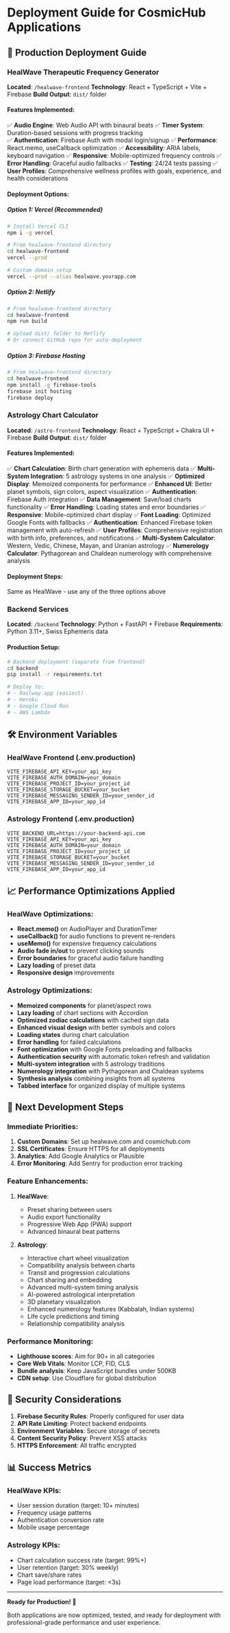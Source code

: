 # Deployment Guide for CosmicHub Applications

## 🚀 Production Deployment Guide

### HealWave Therapeutic Frequency Generator
**Located**: `/healwave-frontend`
**Technology**: React + TypeScript + Vite + Firebase
**Build Output**: `dist/` folder

#### Features Implemented:
✅ **Audio Engine**: Web Audio API with binaural beats
✅ **Timer System**: Duration-based sessions with progress tracking  
✅ **Authentication**: Firebase Auth with modal login/signup
✅ **Performance**: React.memo, useCallback optimization
✅ **Accessibility**: ARIA labels, keyboard navigation
✅ **Responsive**: Mobile-optimized frequency controls
✅ **Error Handling**: Graceful audio fallbacks
✅ **Testing**: 24/24 tests passing
✅ **User Profiles**: Comprehensive wellness profiles with goals, experience, and health considerations

#### Deployment Options:

##### Option 1: Vercel (Recommended)
```bash
# Install Vercel CLI
npm i -g vercel

# From healwave-frontend directory
cd healwave-frontend
vercel --prod

# Custom domain setup
vercel --prod --alias healwave.yourapp.com
```

##### Option 2: Netlify
```bash
# From healwave-frontend directory  
cd healwave-frontend
npm run build

# Upload dist/ folder to Netlify
# Or connect GitHub repo for auto-deployment
```

##### Option 3: Firebase Hosting
```bash
# From healwave-frontend directory
cd healwave-frontend
npm install -g firebase-tools
firebase init hosting
firebase deploy
```

### Astrology Chart Calculator
**Located**: `/astro-frontend`
**Technology**: React + TypeScript + Chakra UI + Firebase
**Build Output**: `dist/` folder

#### Features Implemented:
✅ **Chart Calculation**: Birth chart generation with ephemeris data
✅ **Multi-System Integration**: 5 astrology systems in one analysis
✅ **Optimized Display**: Memoized components for performance
✅ **Enhanced UI**: Better planet symbols, sign colors, aspect visualization
✅ **Authentication**: Firebase Auth integration
✅ **Data Management**: Save/load charts functionality
✅ **Error Handling**: Loading states and error boundaries
✅ **Responsive**: Mobile-optimized chart display
✅ **Font Loading**: Optimized Google Fonts with fallbacks
✅ **Authentication**: Enhanced Firebase token management with auto-refresh
✅ **User Profiles**: Comprehensive registration with birth info, preferences, and notifications
✅ **Multi-System Calculator**: Western, Vedic, Chinese, Mayan, and Uranian astrology
✅ **Numerology Calculator**: Pythagorean and Chaldean numerology with comprehensive analysis

#### Deployment Steps:
Same as HealWave - use any of the three options above

### Backend Services
**Located**: `/backend`
**Technology**: Python + FastAPI + Firebase
**Requirements**: Python 3.11+, Swiss Ephemeris data

#### Production Setup:
```bash
# Backend deployment (separate from frontend)
cd backend
pip install -r requirements.txt

# Deploy to:
# - Railway.app (easiest)
# - Heroku
# - Google Cloud Run
# - AWS Lambda
```

## 🛠️ Environment Variables

### HealWave Frontend (.env.production)
```env
VITE_FIREBASE_API_KEY=your_api_key
VITE_FIREBASE_AUTH_DOMAIN=your_domain
VITE_FIREBASE_PROJECT_ID=your_project_id
VITE_FIREBASE_STORAGE_BUCKET=your_bucket
VITE_FIREBASE_MESSAGING_SENDER_ID=your_sender_id
VITE_FIREBASE_APP_ID=your_app_id
```

### Astrology Frontend (.env.production)
```env
VITE_BACKEND_URL=https://your-backend-api.com
VITE_FIREBASE_API_KEY=your_api_key
VITE_FIREBASE_AUTH_DOMAIN=your_domain
VITE_FIREBASE_PROJECT_ID=your_project_id
VITE_FIREBASE_STORAGE_BUCKET=your_bucket
VITE_FIREBASE_MESSAGING_SENDER_ID=your_sender_id
VITE_FIREBASE_APP_ID=your_app_id
```

## 📈 Performance Optimizations Applied

### HealWave Optimizations:
- **React.memo()** on AudioPlayer and DurationTimer
- **useCallback()** for audio functions to prevent re-renders
- **useMemo()** for expensive frequency calculations
- **Audio fade in/out** to prevent clicking sounds
- **Error boundaries** for graceful audio failure handling
- **Lazy loading** of preset data
- **Responsive design** improvements

### Astrology Optimizations:
- **Memoized components** for planet/aspect rows
- **Lazy loading** of chart sections with Accordion
- **Optimized zodiac calculations** with cached sign data
- **Enhanced visual design** with better symbols and colors
- **Loading states** during chart calculation
- **Error handling** for failed calculations
- **Font optimization** with Google Fonts preloading and fallbacks
- **Authentication security** with automatic token refresh and validation
- **Multi-system integration** with 5 astrology traditions
- **Numerology integration** with Pythagorean and Chaldean systems
- **Synthesis analysis** combining insights from all systems
- **Tabbed interface** for organized display of multiple systems

## 🎯 Next Development Steps

### Immediate Priorities:
1. **Custom Domains**: Set up healwave.com and cosmichub.com
2. **SSL Certificates**: Ensure HTTPS for all deployments  
3. **Analytics**: Add Google Analytics or Plausible
4. **Error Monitoring**: Add Sentry for production error tracking

### Feature Enhancements:
1. **HealWave**:
   - Preset sharing between users
   - Audio export functionality
   - Progressive Web App (PWA) support
   - Advanced binaural beat patterns

2. **Astrology**:
   - Interactive chart wheel visualization
   - Compatibility analysis between charts
   - Transit and progression calculations
   - Chart sharing and embedding
   - Advanced multi-system timing analysis
   - AI-powered astrological interpretation
   - 3D planetary visualization
   - Enhanced numerology features (Kabbalah, Indian systems)
   - Life cycle predictions and timing
   - Relationship compatibility analysis

### Performance Monitoring:
- **Lighthouse scores**: Aim for 90+ in all categories
- **Core Web Vitals**: Monitor LCP, FID, CLS
- **Bundle analysis**: Keep JavaScript bundles under 500KB
- **CDN setup**: Use Cloudflare for global distribution

## 🔐 Security Considerations

1. **Firebase Security Rules**: Properly configured for user data
2. **API Rate Limiting**: Protect backend endpoints
3. **Environment Variables**: Secure storage of secrets
4. **Content Security Policy**: Prevent XSS attacks
5. **HTTPS Enforcement**: All traffic encrypted

## 📊 Success Metrics

### HealWave KPIs:
- User session duration (target: 10+ minutes)
- Frequency usage patterns
- Authentication conversion rate
- Mobile usage percentage

### Astrology KPIs:
- Chart calculation success rate (target: 99%+)
- User retention (target: 30% weekly)
- Chart save/share rates
- Page load performance (target: <3s)

---

**Ready for Production! 🌟**

Both applications are now optimized, tested, and ready for deployment with professional-grade performance and user experience.
